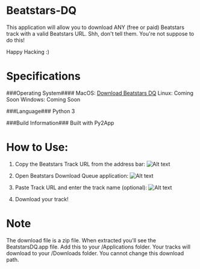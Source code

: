 # Beatstars-DQ
This application will allow you to download ANY (free or paid) Beatstars track with a valid Beatstars URL. Shh, don't tell them. You're not suppose to do this!

Happy Hacking :)

# Specifications
###Operating System####
MacOS: [Download Beatstars DQ](https://able.sfo2.digitaloceanspaces.com/BeatstarsDQ.app.zip "Download Here") 
Linux: Coming Soon
Windows: Coming Soon

###Language###
Python 3

###Build Information###
Built with Py2App

# How to Use:

1. Copy the Beatstars Track URL from the address bar:
![Alt text](https://able.sfo2.digitaloceanspaces.com/beatstars_address_line.png "Beatstars Track URL")

2. Open Beatstars Download Queue application:
![Alt text](https://able.sfo2.digitaloceanspaces.com/beatstars_dq_screenshot.png "Beatstars DQ App")

3. Paste Track URL and enter the track name (optional):
![Alt text](https://able.sfo2.digitaloceanspaces.com/beatstars_dq_info.png "Beatstars DQ App Details")

4. Download your track!

# Note
The download file is a zip file. When extracted you'll see the BeatstarsDQ.app file. Add this to your /Applications folder. Your tracks will download to your /Downloads folder. You cannot change this download path.
